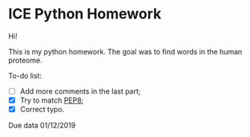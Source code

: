 # ICE Python Homework

Hi!

This is my python homework. The goal was to find words in the human proteome. 

To-do list:

- [ ] Add more comments in the last part;
- [X] Try to match [PEP8](https://www.python.org/dev/peps/pep-0008/);
- [X] Correct typo.

Due data 01/12/2019
